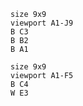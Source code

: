 ```goboard
size 9x9
viewport A1-J9
B C3
B B2
B A1
```
```goboard
size 9x9
viewport A1-F5
B C4
W E3
```
